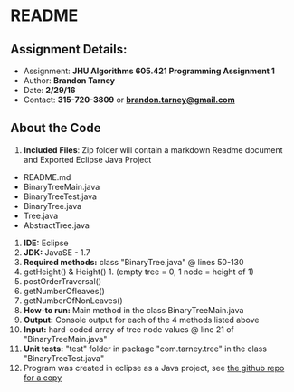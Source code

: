 # README

## Assignment Details:
- Assignment: **JHU Algorithms 605.421 Programming Assignment 1**
- Author: **Brandon Tarney**
- Date: **2/29/16**
- Contact: **315-720-3809** or **brandon.tarney@gmail.com**

## About the Code
1. **Included Files**: Zip folder will contain a markdown Readme document and Exported Eclipse Java Project
  - README.md
  - BinaryTreeMain.java
  - BinaryTreeTest.java
  - BinaryTree.java
  - Tree.java
  - AbstractTree.java
1. **IDE:** Eclipse
1. **JDK:** JavaSE - 1.7 
1. **Required methods:** class "BinaryTree.java" @ lines 50-130
  1. getHeight() & Height()
    1. (empty tree = 0, 1 node = height of 1)
  1. postOrderTraversal()
  1. getNumberOfleaves()
  1. getNumberOfNonLeaves()
1. **How-to run:** Main method in the class BinaryTreeMain.java
1. **Output:** Console output for each of the 4 methods listed above
1. **Input:** hard-coded array of tree node values @ line 21 of "BinaryTreeMain.java"
1. **Unit tests:** "test" folder in package "com.tarney.tree" in the class "BinaryTreeTest.java"
1. Program was created in eclipse as a Java project, see [the github repo for a copy](https://github.com/1amBulletproof/Alg_PA1)
